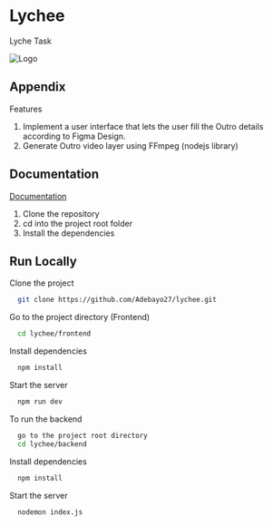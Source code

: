 
# Lychee

Lyche Task

![Logo](https://ekenta-laravel-images.s3.amazonaws.com/dGQHLhVKeRFbrTY1Vnf4CgTMHIFQztf9qKxFqQv3.png)

## Appendix

Features

1. Implement a user interface that lets the user fill the Outro details according to Figma Design.
2. Generate Outro video layer using FFmpeg (nodejs library)

## Documentation

[Documentation](https://linktodocumentation)

1. Clone the repository
2. cd into the project root folder
3. Install the dependencies

## Run Locally

Clone the project

```bash
  git clone https://github.com/Adebayo27/lychee.git
```

Go to the project directory (Frontend)

```bash
  cd lychee/frontend
```

Install dependencies

```bash
  npm install
```

Start the server

```bash
  npm run dev
```

To run the backend

```bash
  go to the project root directory
  cd lychee/backend
```

Install dependencies

```bash
  npm install
```

Start the server

```bash
  nodemon index.js
```
